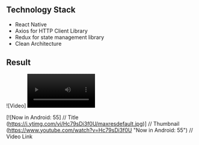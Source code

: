 ## Technology Stack
- React Native
- Axios for HTTP Client Library
- Redux for state management library
- Clean Architecture

## Result
![Video] 
<video src='/record/video_record.mp4' width=180/>

[![Now in Android: 55]          // Title
(https://i.ytimg.com/vi/Hc79sDi3f0U/maxresdefault.jpg)] // Thumbnail
(https://www.youtube.com/watch?v=Hc79sDi3f0U "Now in Android: 55")    // Video Link

